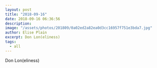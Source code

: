 ```yaml
---
layout: post
title: "2018-09-16"
date: 2018-09-16 06:36:56
description: 
image: "/assets/photos/201809/0a02ed2a82ea0d3cc16957f751e3bda7.jpg"
author: Elise Plain
excerpt: Don Lon(eliness)
tags: 
  - all
---
```


Don Lon(eliness)
<p></p>
